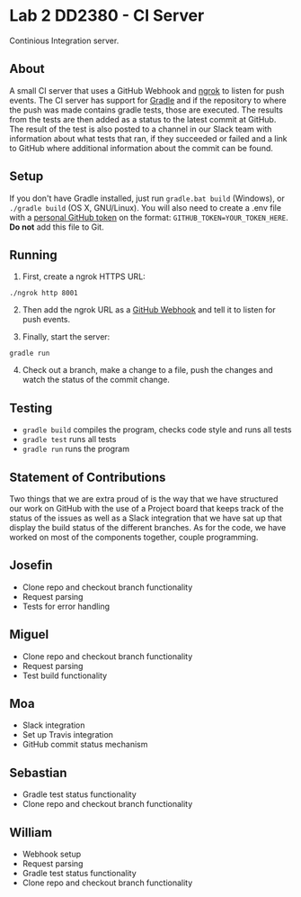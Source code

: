 # Lab 2 DD2380 - CI Server
Continious Integration server.

## About
A small CI server that uses a GitHub Webhook and [ngrok](https://ngrok.com) to listen for push events. The CI server has support for [Gradle](https://gradle.org/) and if the repository to where the push was made contains gradle tests, those are executed. The results from the tests are then added as a status to the latest commit at GitHub. The result of the test is also posted to a channel in our Slack team with information about what tests that ran, if they succeeded or failed and a link to GitHub where additional information about the commit can be found.

## Setup
If you don't have Gradle installed, just run `gradle.bat build` (Windows), or `./gradle build` (OS X, GNU/Linux).
You will also need to create a .env file with a [personal GitHub token](https://help.github.com/articles/creating-a-personal-access-token-for-the-command-line/) on the format: `GITHUB_TOKEN=YOUR_TOKEN_HERE`. **Do not** add this file to Git.

## Running
1. First, create a ngrok HTTPS URL:
```
./ngrok http 8001
```
2. Then add the ngrok URL as a [GitHub Webhook](https://github.com/software-fundamentals/CI-server/settings/hooks) and tell it to listen for push events.

3. Finally, start the server:
```
gradle run
```

4. Check out a branch, make a change to a file, push the changes and watch the status of the commit change.

## Testing
* `gradle build` compiles the program, checks code style and runs all tests
* `gradle test` runs all tests
* `gradle run` runs the program

## Statement of Contributions
Two things that we are extra proud of is the way that we have structured our work on GitHub with the use of a Project board that keeps track of the status of the issues as well as a Slack integration that we have sat up that display the build status of the different branches. As for the code, we have worked on most of the components together, couple programming.

## Josefin
* Clone repo and checkout branch functionality
* Request parsing
* Tests for error handling

## Miguel
* Clone repo and checkout branch functionality
* Request parsing
* Test build functionality

## Moa
* Slack integration
* Set up Travis integration
* GitHub commit status mechanism

## Sebastian
* Gradle test status functionality
* Clone repo and checkout branch functionality

## William
* Webhook setup
* Request parsing
* Gradle test status functionality
* Clone repo and checkout branch functionality